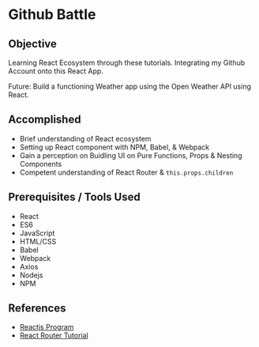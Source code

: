 # Github Battle

## Objective

Learning React Ecosystem through these tutorials.
Integrating my Github Account onto this React App.

Future: Build a functioning Weather app using the Open Weather API using React.

## Accomplished
* Brief understanding of React ecosystem
* Setting up React component with NPM, Babel, & Webpack
* Gain a perception on Buidling UI on Pure Functions, Props & Nesting Components
* Competent understanding of React Router & `this.props.children`

## Prerequisites / Tools Used
* React
* ES6
* JavaScript
* HTML/CSS
* Babel
* Webpack
* Axios
* Nodejs
* NPM

## References
* [Reactjs Program](https://github.com/ReactjsProgram/react-fundamentals-curriculum)
* [React Router Tutorial](https://github.com/reactjs/react-router-tutorial/tree/start/lessons)
